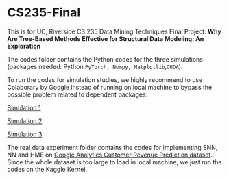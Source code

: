 # CS235-Final

This is for UC, Riverside CS 235 Data Mining Techniques Final Project: **Why Are Tree-Based Methods Effective for Structural Data Modeling: An Exploration**

The codes folder contains the Python codes for the three simulations (packages needed: Python:`PyTorch, Numpy, Matplotlib`,`CUDA`).

To run the codes for simulation studies, we highly recommend to use Colaborary by Google instead of running on local machine to bypass the possible problem related to dependent packages:

[Simulation 1](https://colab.research.google.com/drive/1XJXgkvvBrvHGUcL8JVH22r0I_fGUL1SB)

[Simulation 2](https://colab.research.google.com/drive/1UfQUzvcUWs7hYEqx8UXgOQd-TREJZIZP)

[Simulation 3](https://colab.research.google.com/drive/14Seu-Z_fKeGu0LSVkyiaWvDuhnbtBH6I)

The real data experiment folder contains the codes for implementing SNN, NN and HME on [Google Analytics Customer Revenue Prediction dataset](https://www.kaggle.com/c/ga-customer-revenue-prediction). Since the whole dataset is too large to load in local machine, we just run the codes on the Kaggle Kernel. 
